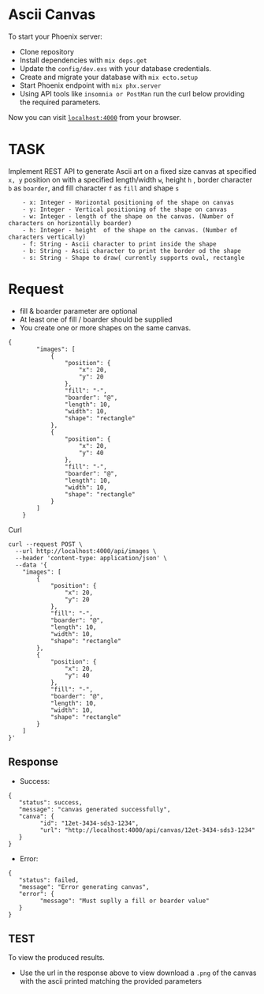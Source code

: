 # Ascii Canvas

To start your Phoenix server:
    
  * Clone repository
  * Install dependencies with `mix deps.get`
  * Update the `config/dev.exs` with your database credentials.
  * Create and migrate your database with `mix ecto.setup`
  * Start Phoenix endpoint with `mix phx.server`
  * Using API tools  like ``insomnia or PostMan`` run the curl below providing the required parameters.
    
Now you can visit [`localhost:4000`](http://localhost:4000) from your browser.

# TASK

Implement REST API to generate Ascii art on a fixed size canvas at specified ``x, y``  position on with a specified length/width `w`, height `h` , border character `b` as `boarder`, and fill character `f` as `fill` and shape `s`

```
    - x: Integer - Horizontal positioning of the shape on canvas
    - y: Integer - Vertical positioning of the shape on canvas
    - w: Integer - length of the shape on the canvas. (Number of characters on horizontally boarder)
    - h: Integer - height  of the shape on the canvas. (Number of characters vertically)
    - f: String - Ascii character to print inside the shape
    - b: String - Ascii character to print the border od the shape
    - s: String - Shape to draw( currently supports oval, rectangle
```

# Request
- fill & boarder parameter are optional
- At least one of fill / boarder should be supplied 
- You create one or more shapes on the same canvas.
````
{
    	"images": [
    		{
    			"position": {
    				"x": 20,
    				"y": 20
    			},
    			"fill": "-",
    			"boarder": "@",
    			"length": 10,
    			"width": 10,
    			"shape": "rectangle"
    		},
    		{
    			"position": {
    				"x": 20,
    				"y": 40
    			},
    			"fill": "-",
    			"boarder": "@",
    			"length": 10,
    			"width": 10,
    			"shape": "rectangle"
    		}
    	]
    }
````
Curl

    curl --request POST \
      --url http://localhost:4000/api/images \
      --header 'content-type: application/json' \
      --data '{
    	"images": [
    		{
    			"position": {
    				"x": 20,
    				"y": 20
    			},
    			"fill": "-",
    			"boarder": "@",
    			"length": 10,
    			"width": 10,
    			"shape": "rectangle"
    		},
    		{
    			"position": {
    				"x": 20,
    				"y": 40
    			},
    			"fill": "-",
    			"boarder": "@",
    			"length": 10,
    			"width": 10,
    			"shape": "rectangle"
    		}
    	]
    }'


## Response
- Success: 
```
{
   "status": success,
   "message": "canvas generated successfully",
   "canva": {
         "id": "12et-3434-sds3-1234",
         "url": "http://localhost:4000/api/canvas/12et-3434-sds3-1234"
   }
}
```
- Error:
```
{
   "status": failed,
   "message": "Error generating canvas",
   "error": {
         "message": "Must suplly a fill or boarder value"
   }
}
```

## TEST
To view the produced results.
- Use the url in the response above to view download a `.png` of the canvas with the ascii printed matching the provided parameters